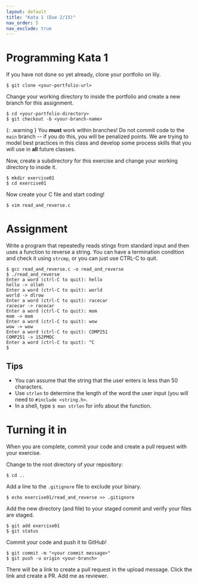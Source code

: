 ```yaml
---
layout: default
title: "Kata 1 (Due 2/15)"
nav_order: 5
nav_exclude: true
---
```


# Programming Kata 1

If you have not done so yet already, clone your portfolio on lily. 

```
$ git clone <your-portfolio-url>
```

Change your working directory to inside the portfolio and create a new branch
for this assignment.

```
$ cd <your-portfolio-directory>
$ git checkout -b <your-branch-name>
```

{: .warning }
You __must__ work within branches! Do not commit code to the `main` branch -- if
you do this, you will be penalized points. We are trying to model best practices
in this class and develop some process skills that you will use in __all__
future classes.

Now, create a subdirectory for this exercise and change your working directory
to inside it.

```
$ mkdir exercise01
$ cd exercise01
```

Now create your C file and start coding!

```
$ vim read_and_reverse.c
```

# Assignment

Write a program that repeatedly reads stings from standard input and then uses a
function to reverse a string. You can have a termination condition and check it
using `strcmp`, or you can just use CTRL-C to quit.

```
$ gcc read_and_reverse.c -o read_and_reverse
$ ./read_and_reverse
Enter a word (ctrl-C to quit): hello
hello -> olleh
Enter a word (ctrl-C to quit): world
world -> dlrow
Enter a word (ctrl-C to quit): racecar
racecar -> racecar
Enter a word (ctrl-C to quit): mom
mom -> mom
Enter a word (ctrl-C to quit): wow
wow -> wow
Enter a word (ctrl-C to quit): COMP251
COMP251 -> 152PMOC
Enter a word (ctrl-C to quit): ^C
$
```

## Tips

* You can assume that the string that the user enters is less than 50
  characters.
* Use `strlen` to determine the length of the word the user input (you will need
  to `#include <string.h>`.
* In a shell, type `$ man strlen` for info about the function.

# Turning it in

When you are complete, commit your code and create a pull request with your
exercise. 

Change to the root directory of your repository:

```
$ cd ..                 
```

Add a line to the `.gitignore` file to exclude your binary.

```
$ echo exercise01/read_and_reverse >> .gitignore
```

Add the new directory (and file) to your staged commit and verify your files 
are staged.

```
$ git add exercise01   
$ git status
```

Commit your code and push it to GitHub!

```
$ git commit -m "<your commit message>"
$ git push -u origin <your-branch>
```

There will be a link to create a pull request in the upload message. Click the
link and create a PR. Add me as reviewer.

